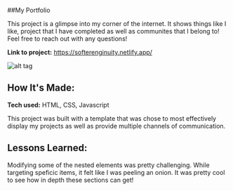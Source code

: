 ##My Portfolio


This project is a glimpse into my corner of the internet. It shows things like I like, project that I have completed as well as communites that I belong to! Feel free to reach out with any questions!

**Link to project:** https://softerenginuity.netlify.app/

![alt tag](https://i.imgur.com/ciMT4js.png)

## How It's Made:

**Tech used:** HTML, CSS, Javascript

This project was built with a template that was chose to most effectively display my projects as well as provide multiple channels of communication. 

## Lessons Learned:

Modifying some of the nested elements was pretty challenging. While targeting speficic items, it felt like I was peeling an onion. It was pretty cool to see how in depth these sections can get!
